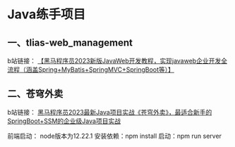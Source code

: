 # Java练手项目

## 一、tlias-web_management

b站链接： [【黑马程序员2023新版JavaWeb开发教程，实现javaweb企业开发全流程（涵盖Spring+MyBatis+SpringMVC+SpringBoot等）】](https://www.bilibili.com/video/BV1m84y1w7Tb/?p=172&share_source=copy_web&vd_source=09fb92f030ff4b6839be02ef6ea050a0)


## 二、苍穹外卖
b站链接： [ 黑马程序员2023最新Java项目实战《苍穹外卖》，最适合新手的SpringBoot+SSM的企业级Java项目实战 ](https://www.bilibili.com/video/BV1TP411v7v6/?p=2&share_source=copy_web&vd_source=09fb92f030ff4b6839be02ef6ea050a0)

前端启动： node版本为12.22.1
安装依赖：npm install
启动：npm run server


